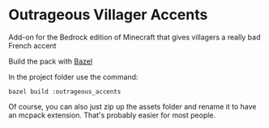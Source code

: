 # Outrageous Villager Accents

Add-on for the Bedrock edition of Minecraft that gives villagers a really bad French accent

Build the pack with [Bazel](http://bazel.build)

In the project folder use the command:

```
bazel build :outrageous_accents
```

Of course, you can also just zip up the assets folder and rename it to have an mcpack extension. That's probably easier for most people.
